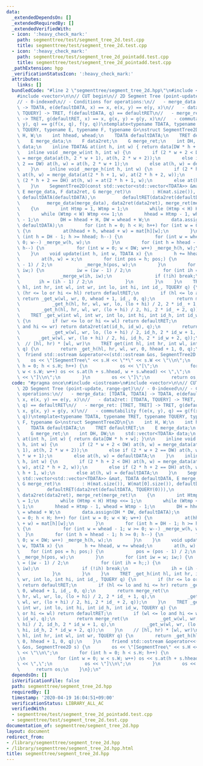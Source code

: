```yaml
---
data:
  _extendedDependsOn: []
  _extendedRequiredBy: []
  _extendedVerifiedWith:
  - icon: ':heavy_check_mark:'
    path: segmenttree/test/segment_tree_2d.test.cpp
    title: segmenttree/test/segment_tree_2d.test.cpp
  - icon: ':heavy_check_mark:'
    path: segmenttree/test/segment_tree_2d_pointadd.test.cpp
    title: segmenttree/test/segment_tree_2d_pointadd.test.cpp
  _pathExtension: hpp
  _verificationStatusIcon: ':heavy_check_mark:'
  attributes:
    links: []
  bundledCode: "#line 2 \"segmenttree/segment_tree_2d.hpp\"\n#include <iostream>\n\
    #include <vector>\n\n// CUT begin\n// 2D Segment Tree (point-update, range-get)\n\
    // - 0-indexed\n// - Conditions for operations:\n//   - merge_data: [TDATA, TDATA]\
    \ -> TDATA, e(defaultDATA, x) == x, e(x, y) == e(y, x)\n//   - data2ret: [TDATA,\
    \ TQUERY] -> TRET, f(defaultDATA, q) == defaultRET\n//   - merge_ret: [TRET, TRET]\
    \ -> TRET, g(defaultRET, x) == x, g(x, y) = g(y, x)\n//   - commutability f(e(x,\
    \ y), q) == g(f(x, q), f(y, q))\ntemplate<typename TDATA, typename TRET, typename\
    \ TQUERY, typename E, typename F, typename G>\nstruct SegmentTree2D\n{\n    int\
    \ H, W;\n    int hhead, whead;\n    TDATA defaultDATA;\n    TRET defaultRET;\n\
    \    E merge_data;\n    F data2ret;\n    G merge_ret;\n    int DH, DW;\n    std::vector<TDATA>\
    \ data;\n    inline TDATA& at(int h, int w) { return data[DW * h + w]; }\n\n \
    \   inline void _merge_w(int h, int w) {\n        if (2 * w + 2 < DW) at(h, w)\
    \ = merge_data(at(h, 2 * w + 1), at(h, 2 * w + 2));\n        else if (2 * w +\
    \ 2 == DW) at(h, w) = at(h, 2 * w + 1);\n        else at(h, w) = defaultDATA;\n\
    \    }\n    inline void _merge_h(int h, int w) {\n        if (2 * h + 2 < DH)\
    \ at(h, w) = merge_data(at(2 * h + 1, w), at(2 * h + 2, w));\n        else if\
    \ (2 * h + 2 == DH) at(h, w) = at(2 * h + 1, w);\n        else at(h, w) = defaultDATA;\n\
    \    }\n    SegmentTree2D(const std::vector<std::vector<TDATA>> &mat, TDATA defaultDATA,\
    \ E merge_data, F data2ret, G merge_ret)\n        : H(mat.size()), W(mat[0].size()),\
    \ defaultDATA(defaultDATA),\n          defaultRET(data2ret(defaultDATA, TQUERY(0))),\n\
    \          merge_data(merge_data), data2ret(data2ret), merge_ret(merge_ret)\n\
    \    {\n        int Htmp = 1, Wtmp = 1;\n        while (Htmp < H) Htmp <<= 1;\n\
    \        while (Wtmp < W) Wtmp <<= 1;\n        hhead = Htmp - 1, whead = Wtmp\
    \ - 1;\n        DH = hhead + H, DW = whead + W;\n        data.assign(DH * DW,\
    \ defaultDATA);\n        for (int h = 0; h < H; h++) for (int w = 0; w < W; w++)\
    \ {\n            at(hhead + h, whead + w) = mat[h][w];\n        }\n        for\
    \ (int h = DH - 1; h >= hhead; h--) {\n            for (int w = whead - 1; w >=\
    \ 0; w--) _merge_w(h, w);\n        }\n        for (int h = hhead - 1; h >= 0;\
    \ h--) {\n            for (int w = 0; w < DW; w++) _merge_h(h, w);\n        }\n\
    \    }\n    void update(int h, int w, TDATA x) {\n        h += hhead, w += whead;\n\
    \        at(h, w) = x;\n        for (int pos = h; pos;) {\n            pos = (pos\
    \ - 1) / 2;\n            _merge_h(pos, w);\n        }\n        for (int iw = w;\
    \ iw;) {\n            iw = (iw - 1) / 2;\n            for (int ih = h;;) {\n \
    \               _merge_w(ih, iw);\n                if (!ih) break;\n         \
    \       ih = (ih - 1) / 2;\n            }\n        }\n    }\n    TRET _get_h(int\
    \ hl, int hr, int wl, int wr, int lo, int hi, int id_, TQUERY q) {\n        if\
    \ (hr <= lo or hi <= hl) return defaultRET;\n        if (hl <= lo and hi <= hr)\
    \ return _get_w(wl, wr, 0, whead + 1, id_, 0, q);\n        return merge_ret(\n\
    \            _get_h(hl, hr, wl, wr, lo, (lo + hi) / 2, 2 * id_ + 1, q),\n    \
    \        _get_h(hl, hr, wl, wr, (lo + hi) / 2, hi, 2 * id_ + 2, q));\n    }\n\
    \    TRET _get_w(int wl, int wr, int lo, int hi, int id_h, int id_w, TQUERY q)\
    \ {\n        if (wr <= lo or hi <= wl) return defaultRET;\n        if (wl <= lo\
    \ and hi <= wr) return data2ret(at(id_h, id_w), q);\n        return merge_ret(\n\
    \            _get_w(wl, wr, lo, (lo + hi) / 2, id_h, 2 * id_w + 1, q),\n     \
    \       _get_w(wl, wr, (lo + hi) / 2, hi, id_h, 2 * id_w + 2, q));\n    }\n  \
    \  // [hl, hr) * [wl, wr)\n    TRET get(int hl, int hr, int wl, int wr, TQUERY\
    \ q) {\n        return _get_h(hl, hr, wl, wr, 0, hhead + 1, 0, q);\n    }\n  \
    \  friend std::ostream &operator<<(std::ostream &os, SegmentTree2D s) {\n    \
    \    os << \"[SegmentTree\" << s.H << \"*\" << s.W << \"\\n\";\n        for (int\
    \ h = 0; h < s.H; h++) {\n            os << \"[\";\n            for (int w = 0;\
    \ w < s.W; w++) os << s.at(h + s.hhead, w + s.whead) << \",\";\n            os\
    \ << \"]\\n\";\n        }\n        os << \"]\";\n        return os;\n    }\n};\n"
  code: "#pragma once\n#include <iostream>\n#include <vector>\n\n// CUT begin\n//\
    \ 2D Segment Tree (point-update, range-get)\n// - 0-indexed\n// - Conditions for\
    \ operations:\n//   - merge_data: [TDATA, TDATA] -> TDATA, e(defaultDATA, x) ==\
    \ x, e(x, y) == e(y, x)\n//   - data2ret: [TDATA, TQUERY] -> TRET, f(defaultDATA,\
    \ q) == defaultRET\n//   - merge_ret: [TRET, TRET] -> TRET, g(defaultRET, x) ==\
    \ x, g(x, y) = g(y, x)\n//   - commutability f(e(x, y), q) == g(f(x, q), f(y,\
    \ q))\ntemplate<typename TDATA, typename TRET, typename TQUERY, typename E, typename\
    \ F, typename G>\nstruct SegmentTree2D\n{\n    int H, W;\n    int hhead, whead;\n\
    \    TDATA defaultDATA;\n    TRET defaultRET;\n    E merge_data;\n    F data2ret;\n\
    \    G merge_ret;\n    int DH, DW;\n    std::vector<TDATA> data;\n    inline TDATA&\
    \ at(int h, int w) { return data[DW * h + w]; }\n\n    inline void _merge_w(int\
    \ h, int w) {\n        if (2 * w + 2 < DW) at(h, w) = merge_data(at(h, 2 * w +\
    \ 1), at(h, 2 * w + 2));\n        else if (2 * w + 2 == DW) at(h, w) = at(h, 2\
    \ * w + 1);\n        else at(h, w) = defaultDATA;\n    }\n    inline void _merge_h(int\
    \ h, int w) {\n        if (2 * h + 2 < DH) at(h, w) = merge_data(at(2 * h + 1,\
    \ w), at(2 * h + 2, w));\n        else if (2 * h + 2 == DH) at(h, w) = at(2 *\
    \ h + 1, w);\n        else at(h, w) = defaultDATA;\n    }\n    SegmentTree2D(const\
    \ std::vector<std::vector<TDATA>> &mat, TDATA defaultDATA, E merge_data, F data2ret,\
    \ G merge_ret)\n        : H(mat.size()), W(mat[0].size()), defaultDATA(defaultDATA),\n\
    \          defaultRET(data2ret(defaultDATA, TQUERY(0))),\n          merge_data(merge_data),\
    \ data2ret(data2ret), merge_ret(merge_ret)\n    {\n        int Htmp = 1, Wtmp\
    \ = 1;\n        while (Htmp < H) Htmp <<= 1;\n        while (Wtmp < W) Wtmp <<=\
    \ 1;\n        hhead = Htmp - 1, whead = Wtmp - 1;\n        DH = hhead + H, DW\
    \ = whead + W;\n        data.assign(DH * DW, defaultDATA);\n        for (int h\
    \ = 0; h < H; h++) for (int w = 0; w < W; w++) {\n            at(hhead + h, whead\
    \ + w) = mat[h][w];\n        }\n        for (int h = DH - 1; h >= hhead; h--)\
    \ {\n            for (int w = whead - 1; w >= 0; w--) _merge_w(h, w);\n      \
    \  }\n        for (int h = hhead - 1; h >= 0; h--) {\n            for (int w =\
    \ 0; w < DW; w++) _merge_h(h, w);\n        }\n    }\n    void update(int h, int\
    \ w, TDATA x) {\n        h += hhead, w += whead;\n        at(h, w) = x;\n    \
    \    for (int pos = h; pos;) {\n            pos = (pos - 1) / 2;\n           \
    \ _merge_h(pos, w);\n        }\n        for (int iw = w; iw;) {\n            iw\
    \ = (iw - 1) / 2;\n            for (int ih = h;;) {\n                _merge_w(ih,\
    \ iw);\n                if (!ih) break;\n                ih = (ih - 1) / 2;\n\
    \            }\n        }\n    }\n    TRET _get_h(int hl, int hr, int wl, int\
    \ wr, int lo, int hi, int id_, TQUERY q) {\n        if (hr <= lo or hi <= hl)\
    \ return defaultRET;\n        if (hl <= lo and hi <= hr) return _get_w(wl, wr,\
    \ 0, whead + 1, id_, 0, q);\n        return merge_ret(\n            _get_h(hl,\
    \ hr, wl, wr, lo, (lo + hi) / 2, 2 * id_ + 1, q),\n            _get_h(hl, hr,\
    \ wl, wr, (lo + hi) / 2, hi, 2 * id_ + 2, q));\n    }\n    TRET _get_w(int wl,\
    \ int wr, int lo, int hi, int id_h, int id_w, TQUERY q) {\n        if (wr <= lo\
    \ or hi <= wl) return defaultRET;\n        if (wl <= lo and hi <= wr) return data2ret(at(id_h,\
    \ id_w), q);\n        return merge_ret(\n            _get_w(wl, wr, lo, (lo +\
    \ hi) / 2, id_h, 2 * id_w + 1, q),\n            _get_w(wl, wr, (lo + hi) / 2,\
    \ hi, id_h, 2 * id_w + 2, q));\n    }\n    // [hl, hr) * [wl, wr)\n    TRET get(int\
    \ hl, int hr, int wl, int wr, TQUERY q) {\n        return _get_h(hl, hr, wl, wr,\
    \ 0, hhead + 1, 0, q);\n    }\n    friend std::ostream &operator<<(std::ostream\
    \ &os, SegmentTree2D s) {\n        os << \"[SegmentTree\" << s.H << \"*\" << s.W\
    \ << \"\\n\";\n        for (int h = 0; h < s.H; h++) {\n            os << \"[\"\
    ;\n            for (int w = 0; w < s.W; w++) os << s.at(h + s.hhead, w + s.whead)\
    \ << \",\";\n            os << \"]\\n\";\n        }\n        os << \"]\";\n  \
    \      return os;\n    }\n};\n"
  dependsOn: []
  isVerificationFile: false
  path: segmenttree/segment_tree_2d.hpp
  requiredBy: []
  timestamp: '2020-04-19 16:04:51+09:00'
  verificationStatus: LIBRARY_ALL_AC
  verifiedWith:
  - segmenttree/test/segment_tree_2d_pointadd.test.cpp
  - segmenttree/test/segment_tree_2d.test.cpp
documentation_of: segmenttree/segment_tree_2d.hpp
layout: document
redirect_from:
- /library/segmenttree/segment_tree_2d.hpp
- /library/segmenttree/segment_tree_2d.hpp.html
title: segmenttree/segment_tree_2d.hpp
---
```

